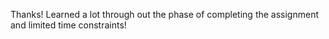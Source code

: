 Thanks! Learned a lot through out the phase of completing the assignment and limited time constraints! 

